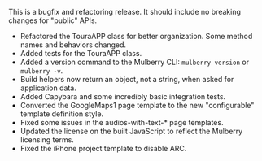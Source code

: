 This is a bugfix and refactoring release. It should include no breaking changes for "public" APIs.

- Refactored the TouraAPP class for better organization. Some method names and behaviors changed. 
- Added tests for the TouraAPP class.
- Added a version command to the Mulberry CLI: `mulberry version` or `mulberry -v`.
- Build helpers now return an object, not a string, when asked for application data.
- Added Capybara and some incredibly basic integration tests.
- Converted the GoogleMaps1 page template to the new "configurable" template definition style.
- Fixed some issues in the audios-with-text-* page templates.
- Updated the license on the built JavaScript to reflect the Mulberry licensing terms.
- Fixed the iPhone project template to disable ARC.